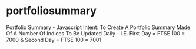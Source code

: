 # portfoliosummary
Portfolio Summary - Javascript
Intent: To Create A Portfolio Summary Made Of A Number Of Indices To Be Updated Daily - I.E. First Day = FTSE 100 = 7000 & Second Day = FTSE 100 = 7001
